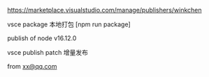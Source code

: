 https://marketplace.visualstudio.com/manage/publishers/winkchen

vsce package 本地打包  [npm run package] 

publish of node v16.12.0

vsce publish patch  增量发布

from xx@qq.com